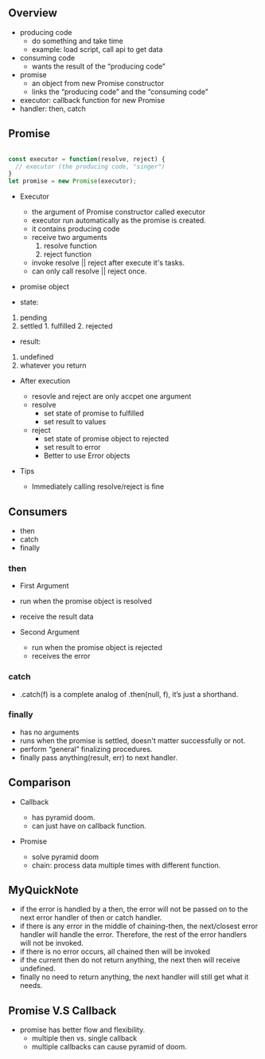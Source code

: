 ## Overview
* producing code
  * do something and take time
  * example: load script, call api to get data
* consuming code
  * wants the result of the “producing code”
* promise
  * an object from new Promise constructor
  * links the “producing code” and the “consuming code”
* executor: callback function for new Promise
* handler: then, catch

## Promise

```js

const executor = function(resolve, reject) {
  // executor (the producing code, "singer")
}
let promise = new Promise(executor);
```

* Executor
  * the argument of Promise constructor called executor
  * executor run automatically as the promise is created.
  * it contains producing code
  * receive two arguments
    1. resolve function
    2. reject function
  * invoke resolve || reject after execute it's tasks.
  * can only call resolve || reject once.


* promise object
 * state:
  1. pending
  2. settled
    1. fulfilled
    2. rejected
 * result:
  1. undefined
  2. whatever you return

* After execution
  * resovle and reject are only accpet one argument
  * resolve
    * set state of promise to fulfilled
    * set result to values
  * reject
    * set state of promise object to rejected
    * set result to error
    * Better to use Error objects


* Tips
  * Immediately calling resolve/reject is fine

## Consumers
* then
* catch
* finally

### then
* First Argument
 * run when the promise object is resolved
 * receive the result data

* Second Argument
  * run when the promise object is rejected
  * receives the error

### catch
  * .catch(f) is a complete analog of .then(null, f), it’s just a shorthand.

### finally
  * has no arguments
  * runs when the promise is settled, doesn't matter successfully or not.
  * perform “general” finalizing procedures.
  * finally pass anything(result, err) to next handler.

## Comparison
* Callback
  * has pyramid doom.
  * can just have on callback function.

* Promise
  * solve pyramid doom
  * chain: process data multiple times with different function.



## MyQuickNote
* if the error is handled by a then, the error will not be passed on to the next error handler of then or catch handler.
* if there is any error in the middle of chaining-then, the next/closest error handler will handle the error. Therefore, the rest of the error handlers will not be invoked.
* if there is no error occurs, all chained then will be invoked
* if the current then do not return anything, the next then will receive undefined.
* finally no need to return anything, the next handler will still get what it needs.

## Promise V.S Callback
* promise has better flow and flexibility.
  * multiple then vs. single callback
  * multiple callbacks can cause pyramid of doom.
